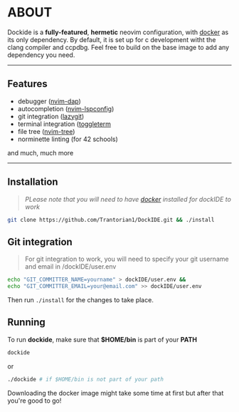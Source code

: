 # ABOUT

Dockide is a **fully-featured**, **hermetic** neovim configuration, with 
[docker](https://docs.docker.com/engine/install/) as its only dependency. By
default, it is set up for c development witht the clang compiler and ccpdbg.
Feel free to build on the base image to add any dependency you need.

---

## Features

- debugger ([nvim-dap](https://github.com/mfussenegger/nvim-dap))
- autocompletion ([nvim-lspconfig](https://github.com/neovim/nvim-lspconfig))
- git integration ([lazygit](https://github.com/kdheepak/lazygit.nvim))
- terminal integration ([toggleterm](https://github.com/akinsho/toggleterm.nvim)
- file tree ([nvim-tree](https://github.com/nvim-tree/nvim-tree.lua))
- norminette linting (for 42 schools)

and much, much more

---

## Installation

> _PLease note that you will need to have [docker](https://docs.docker.com/engine/install/) installed for dockIDE to work_

```sh
git clone https://github.com/Trantorian1/DockIDE.git && ./install
```

## Git integration

> For git integration to work, you will need to specify your git username
and email in /dockIDE/user.env

```sh
echo "GIT_COMMITTER_NAME=yourname" > dockIDE/user.env &&
echo "GIT_COMMITTER_EMAIL=your@email.com" >> dockIDE/user.env
```

Then run `./install` for the changes to take place.

## Running

To run **dockide**, make sure that **$HOME/bin** is part of your **PATH**

```sh
dockide
```

or

```sh
./dockide # if $HOME/bin is not part of your path
```

Downloading the docker image might take some time at first but after that 
you're good to go!
